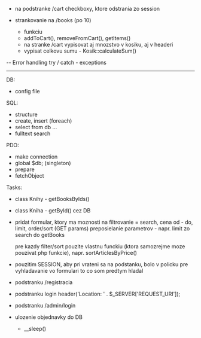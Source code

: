 - na podstranke /cart checkboxy, ktore odstrania zo session

- strankovanie na /books (po 10)
    - funkciu
    - addToCart(), removeFromCart(), getItems()
    - na stranke /cart vypisovat aj mnozstvo v kosiku, aj v headeri
    - vypisat celkovu sumu - Kosik::calculateSum()

--
Error handling
try / catch - exceptions

---------------
DB:
- config file

SQL:
- structure
- create, insert (foreach)
- select from db ...
- fulltext search

PDO:
- make connection
- global $db; (singleton)
- prepare
- fetchObject

Tasks:
- class Knihy - getBooksByIds()
- class Kniha - getById() cez DB

- pridat formular, ktory ma moznosti na filtrovanie = search, cena od - do, limit, order/sort (GET params)
    preposielanie parametrov - napr. limit zo search do getBooks

     pre kazdy filter/sort pouzite vlastnu funckiu (ktora samozrejme moze pouzivat php funkcie), napr. sortArticlesByPrice()

- pouzitim SESSION, aby pri vrateni sa na podstanku, bolo v policku pre vyhladavanie vo formulari to co som predtym hladal

- podstranku /registracia
- podstranku login
  header('Location: ' . $_SERVER['REQUEST_URI']);
- podstranku /admin/login

- ulozenie objednavky do DB
  - __sleep()